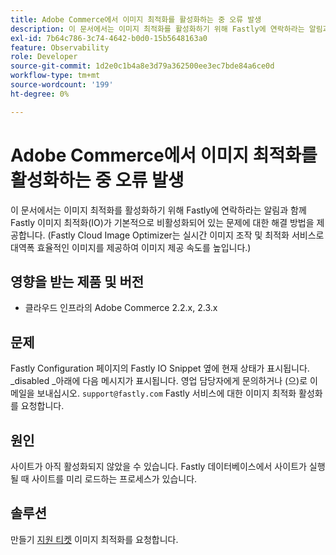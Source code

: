 ```yaml
---
title: Adobe Commerce에서 이미지 최적화를 활성화하는 중 오류 발생
description: 이 문서에서는 이미지 최적화를 활성화하기 위해 Fastly에 연락하라는 알림과 함께 Fastly 이미지 최적화(IO)가 기본적으로 비활성화되어 있는 문제에 대한 해결 방법을 제공합니다. (Fastly Cloud Image Optimizer는 실시간 이미지 조작 및 최적화 서비스로 대역폭 효율적인 이미지를 제공하여 이미지 제공 속도를 높입니다.)
exl-id: 7b64c786-3c74-4642-b0d0-15b5648163a0
feature: Observability
role: Developer
source-git-commit: 1d2e0c1b4a8e3d79a362500ee3ec7bde84a6ce0d
workflow-type: tm+mt
source-wordcount: '199'
ht-degree: 0%

---
```


# Adobe Commerce에서 이미지 최적화를 활성화하는 중 오류 발생

이 문서에서는 이미지 최적화를 활성화하기 위해 Fastly에 연락하라는 알림과 함께 Fastly 이미지 최적화(IO)가 기본적으로 비활성화되어 있는 문제에 대한 해결 방법을 제공합니다. (Fastly Cloud Image Optimizer는 실시간 이미지 조작 및 최적화 서비스로 대역폭 효율적인 이미지를 제공하여 이미지 제공 속도를 높입니다.)

## 영향을 받는 제품 및 버전

* 클라우드 인프라의 Adobe Commerce 2.2.x, 2.3.x

## 문제

Fastly Configuration 페이지의 Fastly IO Snippet 옆에 현재 상태가 표시됩니다. \_disabled \_아래에 다음 메시지가 표시됩니다. 영업 담당자에게 문의하거나 (으)로 이메일을 보내십시오. `support@fastly.com` Fastly 서비스에 대한 이미지 최적화 활성화를 요청합니다.

## 원인

사이트가 아직 활성화되지 않았을 수 있습니다. Fastly 데이터베이스에서 사이트가 실행될 때 사이트를 미리 로드하는 프로세스가 있습니다.

## 솔루션

만들기 [지원 티켓](/help/help-center-guide/help-center/magento-help-center-user-guide.md#submit-ticket) 이미지 최적화를 요청합니다.
